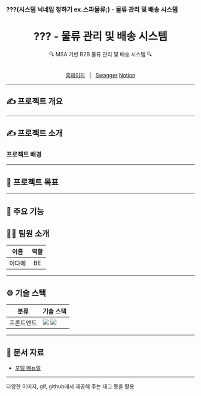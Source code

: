 ### ???(시스템 닉네임 정하기 ex.스파물류;) - 물류 관리 및 배송 시스템

<div align="center">
  <h1>??? - 물류 관리 및 배송 시스템</h1>
  <p>🔍 MSA 기반 B2B 물류 관리 및 배송 시스템 🔍</p>
</div>


<br/>

<div align="center">
  <a href="">홈페이지</a>
  &nbsp; | &nbsp;
  <a href="">Swagger</a>
  <a href="https://www.notion.so/teamsparta/2402dc3ef5148024a920c918967274c7?source=copy_link">Notion</a>
</div>

---

## ✍️ 프로젝트 개요


---

## ✍️ 프로젝트 소개

### 프로젝트 배경

---

## 🚀 프로젝트 목표

---

## 📌 주요 기능


## 🧑‍💻 팀원 소개

| **이름**    | **역할**        | 
|:-----------:|:---------------:|
| 이다예      | BE           | 

---


## ⚙️ 기술 스택

<table>
  <thead>
    <tr>
      <th>분류</th>
      <th>기술 스택</th>
    </tr>
  </thead>
  <tbody>
    <tr>
      <td>프론트엔드</td>
      <td>
        <img src="https://img.shields.io/badge/React-61DAFB?style=flat&logo=react&logoColor=white"/>
        <img src="https://img.shields.io/badge/TypeScript-3178C6?style=flat&logo=typescript&logoColor=white"/>
      </td>
    </tr>
  </tbody>
</table>


---

## 📂 문서 자료

- [포팅 메뉴얼](https://github.com/SSAFY-Sembot/Sembot/blob/develop/exec/%ED%8F%AC%ED%8C%85%EB%A7%A4%EB%89%B4%EC%96%BC.md)

---



다양한 이미지, gif, github에서 제공해 주는 태그 등을 활용
